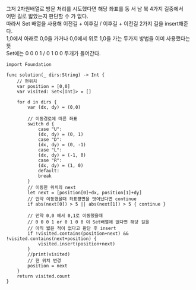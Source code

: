 그저 2차원배열로 방문 처리를 시도했다면 해당 좌표를 동 서 남 북 4가지 길중에서   
어떤 길로 밟았는지 판단할 수 가 없다.   
따라서 Set 배열을 사용해 이전길 + 이후길 / 이후길 + 이전길 2가지 길을 insert해준다.   
1,0에서 아래로 0,0을 가거나 0,0에서 위로 1,0을 가는 두가지 방법을 이미 사용했다는 뜻   
Set에는 0 0 0 1 / 0 1 0 0 두개가 들어간다.   
```
import Foundation

func solution(_ dirs:String) -> Int {
    // 현위치
    var position = [0,0]
    var visited: Set<[Int]> = []
    
    for d in dirs {
        var (dx, dy) = (0,0)
        
        // 이동경로에 따른 좌표
        switch d {
            case "U": 
            (dx, dy) = (0, 1)
            case "D": 
            (dx, dy) = (0, -1)
            case "L": 
            (dx, dy) = (-1, 0)
            case "R": 
            (dx, dy) = (1, 0)
            default: 
            break
        }
        // 이동한 위치의 next
        let next = [position[0]+dx, position[1]+dy]
        // 만약 이동했을때 좌표평면을 벗어났다면 continue
        if abs(next[0]) > 5 || abs(next[1]) > 5 { continue }
        
        // 만약 0,0 에서 0,1로 이동했을때
        // 0 0 0 1 or 0 1 0 0 이 Set배열에 없다면 해당 길을
        // 아직 밟은 적이 없다고 판단 후 insert
        if !visited.contains(position+next) && !visited.contains(next+position) {
            visited.insert(position+next)
        }
        //print(visited)
        // 현 위치 변경
        position = next
    }
    return visited.count
}
```
